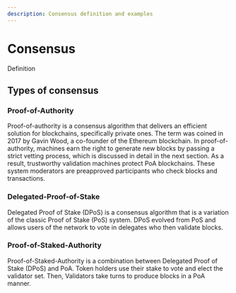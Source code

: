 ```yaml
---
description: Consensus definition and examples
---
```

# Consensus

Definition
## Types of consensus
### Proof-of-Authority
Proof-of-authority is a consensus algorithm that delivers an efficient solution for blockchains, specifically private ones. The term was coined in 2017 by Gavin Wood, a co-founder of the Ethereum blockchain. 
In proof-of-authority, machines earn the right to generate new blocks by passing a strict vetting process, which is discussed in detail in the next section. As a  result, trustworthy validation machines protect PoA blockchains. These system moderators are preapproved participants who check blocks and transactions.

### Delegated-Proof-of-Stake

Delegated Proof of Stake (DPoS) is a consensus algorithm that is a variation of the classic Proof of Stake (PoS) system. DPoS evolved from PoS and allows users of the network to vote in delegates who then validate blocks.

### Proof-of-Staked-Authority

Proof-of-Staked-Authority is a combination between Delegated Proof of Stake (DPoS) and PoA. Token holders use their stake to vote and elect the validator set. Then, Validators take turns to produce blocks in a PoA manner.